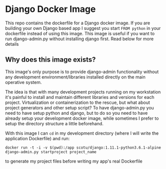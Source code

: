 # Django Docker Image

This repo contains the dockerfile for a Django docker image. If you are building your own Django based app I suggest you start `FROM python` in your dockerfile instead of using this image. This image is useful if you want to run django-admin.py without installing django first. Read below for more details

## Why does this image exists?

This image's only purpose is to provide django-admin functionality without any development environment/libraries installed directly on the main operative system.
 
The idea is that with many development projects running on my workstation it's painful to install and maintain different libraries and versions for each project. Virtualization or containerization to the rescue, but what about project generators and other setup script? To have django-admin.py you need to have setup python and django, but to do so you need to have already setup your development docker image, while sometimes I prefer to setup the directory structure a little beforehand.

With this image I can `cd` in my development directory (where I will write the application Dockerfile) and run: 

    docker run -t -i -v $(pwd):/app scotu/django:1.11.1-python3.6.1-alpine django-admin.py startproject project_name

to generate my project files before writing my app's real Dockerfile

